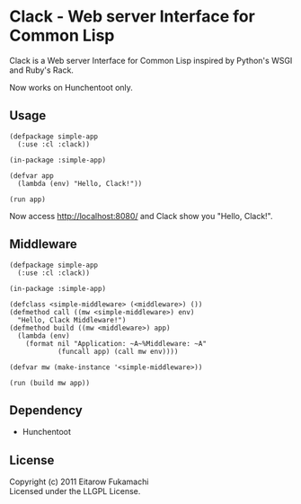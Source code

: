 # Clack - Web server Interface for Common Lisp

Clack is a Web server Interface for Common Lisp inspired by Python's WSGI and Ruby's Rack.

Now works on Hunchentoot only.

## Usage

    (defpackage simple-app
      (:use :cl :clack))
    
    (in-package :simple-app)
    
    (defvar app
      (lambda (env) "Hello, Clack!"))
    
    (run app)

Now access [http://localhost:8080/](http://localhost:8080/) and Clack show you "Hello, Clack!".

## Middleware

    (defpackage simple-app
      (:use :cl :clack))
    
    (in-package :simple-app)
    
    (defclass <simple-middleware> (<middleware>) ())
    (defmethod call ((mw <simple-middleware>) env)
      "Hello, Clack Middleware!")
    (defmethod build ((mw <middleware>) app)
      (lambda (env)
        (format nil "Application: ~A~%Middleware: ~A"
                (funcall app) (call mw env))))
    
    (defvar mw (make-instance '<simple-middleware>))
    
    (run (build mw app))

## Dependency

* Hunchentoot

## License

Copyright (c) 2011 Eitarow Fukamachi  
Licensed under the LLGPL License.
